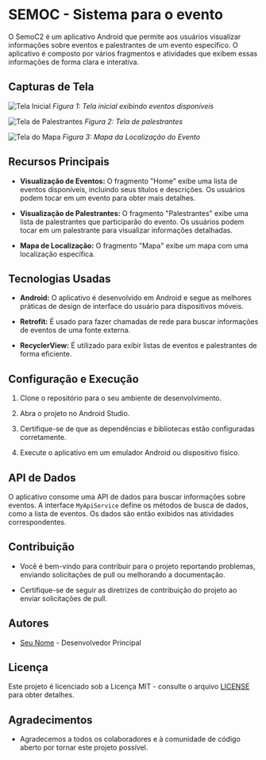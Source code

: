 # SEMOC - Sistema para o evento 

O SemoC2 é um aplicativo Android que permite aos usuários visualizar informações sobre eventos e palestrantes de um evento específico. O aplicativo é composto por vários fragmentos e atividades que exibem essas informações de forma clara e interativa.

## Capturas de Tela

![Tela Inicial](screenshots/screenshot1.png)
*Figura 1: Tela inicial exibindo eventos disponíveis*

![Tela de Palestrantes](screenshots/screenshot2.png)
*Figura 2: Tela de palestrantes*

![Tela do Mapa](screenshots/screenshot3.png)
*Figura 3: Mapa da Localização do Evento*

## Recursos Principais

- **Visualização de Eventos:** O fragmento "Home" exibe uma lista de eventos disponíveis, incluindo seus títulos e descrições. Os usuários podem tocar em um evento para obter mais detalhes.

- **Visualização de Palestrantes:** O fragmento "Palestrantes" exibe uma lista de palestrantes que participarão do evento. Os usuários podem tocar em um palestrante para visualizar informações detalhadas.

- **Mapa de Localização:** O fragmento "Mapa" exibe um mapa com uma localização específica.

## Tecnologias Usadas

- **Android:** O aplicativo é desenvolvido em Android e segue as melhores práticas de design de interface do usuário para dispositivos móveis.

- **Retrofit:** É usado para fazer chamadas de rede para buscar informações de eventos de uma fonte externa.

- **RecyclerView:** É utilizado para exibir listas de eventos e palestrantes de forma eficiente.

## Configuração e Execução

1. Clone o repositório para o seu ambiente de desenvolvimento.

2. Abra o projeto no Android Studio.

3. Certifique-se de que as dependências e bibliotecas estão configuradas corretamente.

4. Execute o aplicativo em um emulador Android ou dispositivo físico.

## API de Dados

O aplicativo consome uma API de dados para buscar informações sobre eventos. A interface `MyApiService` define os métodos de busca de dados, como a lista de eventos. Os dados são então exibidos nas atividades correspondentes.

## Contribuição

- Você é bem-vindo para contribuir para o projeto reportando problemas, enviando solicitações de pull ou melhorando a documentação.

- Certifique-se de seguir as diretrizes de contribuição do projeto ao enviar solicitações de pull.

## Autores

- [Seu Nome](https://github.com/seu-usuario) - Desenvolvedor Principal

## Licença

Este projeto é licenciado sob a Licença MIT - consulte o arquivo [LICENSE](LICENSE) para obter detalhes.

## Agradecimentos

- Agradecemos a todos os colaboradores e à comunidade de código aberto por tornar este projeto possível.

